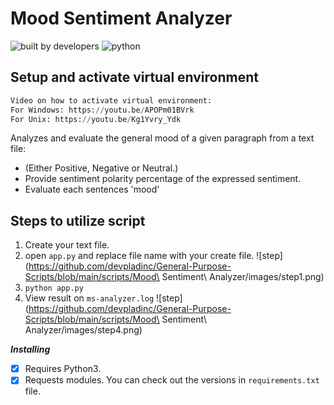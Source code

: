 # Mood Sentiment Analyzer

![built by developers](http://ForTheBadge.com/images/badges/built-by-developers.svg)
![python](https://img.shields.io/badge/language-Python-orange?style=for-the-badge)

## Setup and activate virtual environment

```python
Video on how to activate virtual environment:
For Windows: https://youtu.be/APOPm01BVrk
For Unix: https://youtu.be/Kg1Yvry_Ydk
```

Analyzes and evaluate the general mood of a given paragraph from a text file:

- (Either Positive, Negative or Neutral.)
- Provide sentiment polarity percentage of the expressed sentiment. 
- Evaluate each sentences 'mood'

## Steps to utilize script

1. Create your text file.
2. open `app.py` and replace file name with your create file.
![step](https://github.com/devpladinc/General-Purpose-Scripts/blob/main/scripts/Mood\ Sentiment\ Analyzer/images/step1.png)
3. `python app.py`
4. View result on `ms-analyzer.log`
![step](https://github.com/devpladinc/General-Purpose-Scripts/blob/main/scripts/Mood\ Sentiment\ Analyzer/images/step4.png)

_**Installing**_

- [x] Requires Python3.
- [x] Requests modules. You can check out the versions in `requirements.txt` file.
